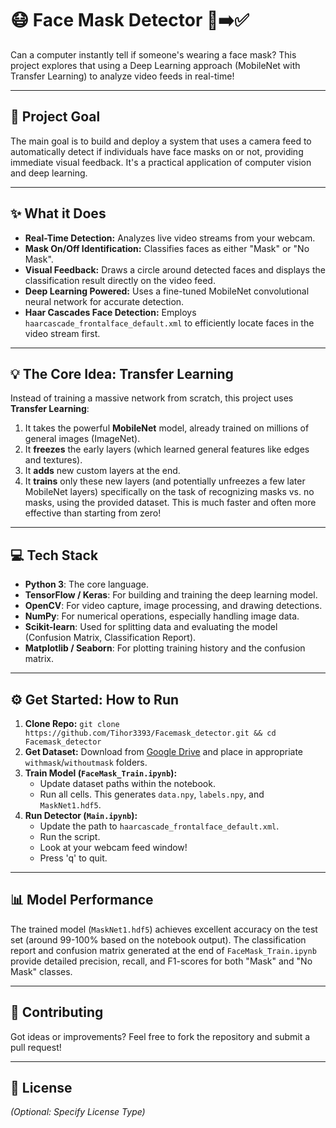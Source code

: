 # 😷 Face Mask Detector 🧍➡️✅

Can a computer instantly tell if someone's wearing a face mask? This project explores that using a Deep Learning approach (MobileNet with Transfer Learning) to analyze video feeds in real-time!

---

## 🚀 Project Goal

The main goal is to build and deploy a system that uses a camera feed to automatically detect if individuals have face masks on or not, providing immediate visual feedback. It's a practical application of computer vision and deep learning.

---

## ✨ What it Does

* **Real-Time Detection:** Analyzes live video streams from your webcam.
* **Mask On/Off Identification:** Classifies faces as either "Mask" or "No Mask".
* **Visual Feedback:** Draws a circle around detected faces and displays the classification result directly on the video feed.
* **Deep Learning Powered:** Uses a fine-tuned MobileNet convolutional neural network for accurate detection.
* **Haar Cascades Face Detection:** Employs `haarcascade_frontalface_default.xml` to efficiently locate faces in the video stream first.

---

## 💡 The Core Idea: Transfer Learning

Instead of training a massive network from scratch, this project uses **Transfer Learning**:
1.  It takes the powerful **MobileNet** model, already trained on millions of general images (ImageNet).
2.  It **freezes** the early layers (which learned general features like edges and textures).
3.  It **adds** new custom layers at the end.
4.  It **trains** only these new layers (and potentially unfreezes a few later MobileNet layers) specifically on the task of recognizing masks vs. no masks, using the provided dataset. This is much faster and often more effective than starting from zero!

---

## 💻 Tech Stack

* **Python 3**: The core language.
* **TensorFlow / Keras**: For building and training the deep learning model.
* **OpenCV**: For video capture, image processing, and drawing detections.
* **NumPy**: For numerical operations, especially handling image data.
* **Scikit-learn**: Used for splitting data and evaluating the model (Confusion Matrix, Classification Report).
* **Matplotlib / Seaborn**: For plotting training history and the confusion matrix.

---

## ⚙️ Get Started: How to Run

1.  **Clone Repo:** `git clone https://github.com/Tihor3393/Facemask_detector.git && cd Facemask_detector`
2.  **Get Dataset:** Download from [Google Drive](https://drive.google.com/drive/folders/1HgfcJ8rWpuhZIXeAOk1dyvNamqvAdLKY?usp=sharing) and place in appropriate `withmask`/`withoutmask` folders.
3.  **Train Model (`FaceMask_Train.ipynb`):**
    * Update dataset paths within the notebook.
    * Run all cells. This generates `data.npy`, `labels.npy`, and `MaskNet1.hdf5`.
4.  **Run Detector (`Main.ipynb`):**
    * Update the path to `haarcascade_frontalface_default.xml`.
    * Run the script.
    * Look at your webcam feed window!
    * Press 'q' to quit.

---

## 📊 Model Performance

The trained model (`MaskNet1.hdf5`) achieves excellent accuracy on the test set (around 99-100% based on the notebook output). The classification report and confusion matrix generated at the end of `FaceMask_Train.ipynb` provide detailed precision, recall, and F1-scores for both "Mask" and "No Mask" classes.

---

## 🤝 Contributing

Got ideas or improvements? Feel free to fork the repository and submit a pull request!

---

## 📜 License

*(Optional: Specify License Type)*
